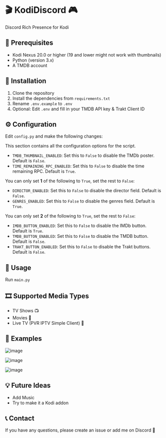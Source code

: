 # 🎬 KodiDiscord 🎮
Discord Rich Presence for Kodi

## 📝 Prerequisites
* Kodi Nexus 20.0 or higher (19 and lower might not work with thumbnails)
* Python (version 3.x)
* A TMDB account

## 🚀 Installation
1. Clone the repository
2. Install the dependencies from `requirements.txt`
3. Rename `.env.example` to `.env`
4. Optional: Edit `.env` and fill in your TMDB API key & Trakt Client ID

## ⚙️ Configuration

Edit `config.py` and make the following changes:

This section contains all the configuration options for the script.

- `TMDB_THUMBNAIL_ENABLED`: Set this to `False` to disable the TMDb poster. Default is `False`.
- `TIME_REMAINING_RPC_ENABLED`: Set this to `False` to disable the time remaining RPC. Default is `True`.

You can only set **1** of the following to `True`, set the rest to `False`:

- `DIRECTOR_ENABLED`: Set this to `False` to disable the director field. Default is `False`.
- `GENRES_ENABLED`: Set this to `False` to disable the genres field. Default is `True`.

You can only set **2** of the following to `True`, set the rest to `False`:

- `IMDB_BUTTON_ENABLED`: Set this to `False` to disable the IMDb button. Default is `True`.
- `TMDB_BUTTON_ENABLED`: Set this to `False` to disable the TMDB button. Default is `False`.
- `TRAKT_BUTTON_ENABLED`: Set this to `False` to disable the Trakt buttons. Default is `False`.

## 🎯 Usage
Run `main.py`

## 🎞️ Supported Media Types
* TV Shows 📺
* Movies 🎥
* Live TV (PVR IPTV Simple Client) 📡

## 📸 Examples
![image](https://github.com/zeroquinc/KodiDiscord/assets/39315068/848cbe27-d508-46c5-93dd-a8b9c72c92a1)

![image](https://github.com/zeroquinc/KodiDiscord/assets/39315068/e494b101-c764-4901-bd7d-a53aa186b0e4)

![image](https://github.com/zeroquinc/KodiDiscord/assets/39315068/e22e37c0-27a6-429a-a2c4-21e412aad10a)

## 💡 Future Ideas
* Add Music
* Try to make it a Kodi addon

## 📞 Contact
If you have any questions, please create an issue or add me on Discord 💬
